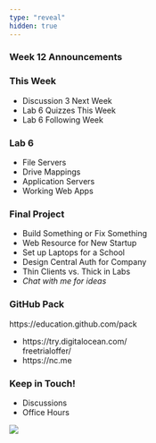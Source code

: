 ```yaml
---
type: "reveal"
hidden: true
---
```


<section>
	<h3>Week 12 Announcements</h3>
</section>
<section>
	<h3>This Week</h3>
	<ul>
		<li>Discussion 3 Next Week</li>
		<li>Lab 6 Quizzes This Week</li>
		<li>Lab 6 Following Week</li>
	</ul>
</section>
<section>
	<h3>Lab 6</h3>
	<ul>
	  <li>File Servers</li>
	  <li>Drive Mappings</li>
	  <li>Application Servers</li>
	  <li>Working Web Apps</li>
	</ul>
</section>
<section>
	<h3>Final Project</h3>
	<ul>
		<li>Build Something or Fix Something</li>
		<li>Web Resource for New Startup</li>
		<li>Set up Laptops for a School</li>
		<li>Design Central Auth for Company</li>
		<li>Thin Clients vs. Thick in Labs</li>
		<li><i>Chat with me for ideas</i></li>
	</ul>
</section>
<section>
	<h3>GitHub Pack</h3>
	<p>https://education.github.com/pack</p>
	<ul>
		<li>https://try.digitalocean.com/<br>freetrialoffer/</li>
		<li>https://nc.me</li>
	</ul>
</section>
<section>
	<h3>Keep in Touch!</h3>
	<ul>
	  <li>Discussions</li>
	  <li>Office Hours</li>
	</ul>
</section>
<section>
  <img class="stretch" src="https://media.giphy.com/media/xT3i0OZtxnmYwXZ1Kg/giphy.gif">
</section>